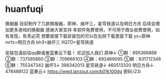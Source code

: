 # huanfuqi
换服器
目前制作了几款换服器，原神，崩坏三，星穹铁道以及明日方舟
后续会增加更多游戏的换服器
感谢大家支持
本软件免费使用，不可用于商业收费使用，如有发现，有责必究
想要直接下载安装包的可以在右侧下载里面下载
ys=原神 
mrfz=明日方舟
bh3=崩坏三
XQTD=星穹铁道


安装包请前往qq群或者蓝奏云下载！
欢迎加入我们
原神↓
①群：895366868
②群：737585860
③群：709666103
④群：692469085
⑤群：831712348
⑥群：755347342
崩坏3↓
398342013
星穹铁道↓
460513320
明日方舟↓
478488122
蓝奏云↓
https://wwd.lanzout.com/b01k100dg
密码:i23i
